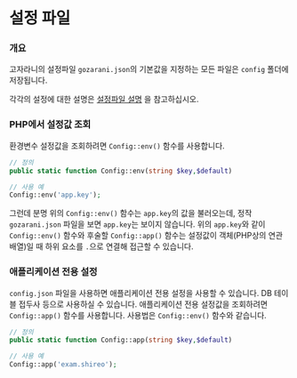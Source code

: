 # 설정 파일
### 개요
고자라니의 설정파일 `gozarani.json`의 기본값을 지정하는 모든 파일은 `config` 폴더에 저장됩니다.

각각의 설정에 대한 설명은 [설정파일 설명](./config_descriptions.md) 을 참고하십시오.
### PHP에서 설정값 조회
환경변수 설정값을 조회하려면 `Config::env()` 함수를 사용합니다.
```php
// 정의
public static function Config::env(string $key,$default)

// 사용 예
Config::env('app.key');
```
그런데 분명 위의 `Config::env()` 함수는 `app.key`의 값을 불러오는데, 정작 `gozarani.json` 파일을 보면 `app.key`는 보이지 않습니다.
위의 `app.key`와 같이 `Config::env()` 함수와 후술할 `Config::app()` 함수는 설정값이 객체(PHP상의 연관배열)일 때 하위 요소를 `.`으로 연결해 접근할 수 있습니다.
### 애플리케이션 전용 설정
`config.json` 파일을 사용하면 애플리케이션 전용 설정을 사용할 수 있습니다. DB 테이블 접두사 등으로 사용하실 수 있습니다.
애플리케이션 전용 설정값을 조회하려면 `Config::app()` 함수를 사용합니다. 사용법은 `Config::env()` 함수와 같습니다.
```php
// 정의
public static function Config::app(string $key,$default)

// 사용 예
Config::app('exam.shireo');
```

